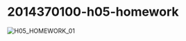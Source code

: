 # 2014370100-h05-homework
![H05_HOMEWORK_01](https://user-images.githubusercontent.com/90435657/136799577-83931151-64b0-4498-95b7-b52584884bdf.jpg)
